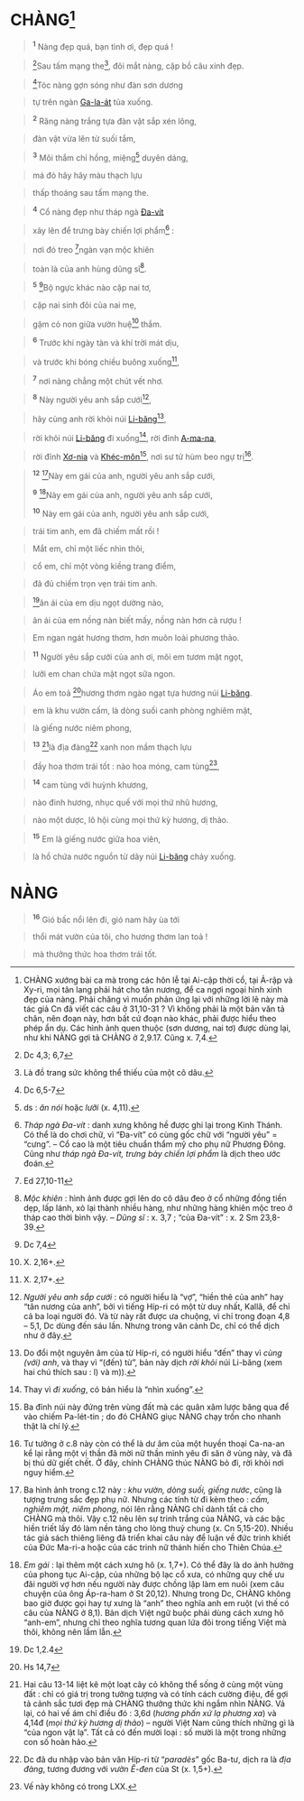 # CHÀNG[^1]

> <sup><b>1</b></sup> Nàng đẹp quá, bạn tình ơi, đẹp quá !
>


> [^1*]Sau tấm mạng the[^2], đôi mắt nàng, cặp bồ câu xinh đẹp.
>


> [^2*]Tóc nàng gợn sóng như đàn sơn dương
>


> tự trên ngàn [Ga-la-át]() tủa xuống.
>


> <sup><b>2</b></sup> Răng nàng trắng tựa đàn vật sắp xén lông,
>


> đàn vật vừa lên từ suối tắm,
>


> <sup><b>3</b></sup> Môi thắm chỉ hồng, miệng[^4] duyên dáng,
>


> má đỏ hây hây màu thạch lựu
>


> thấp thoáng sau tấm mạng the.
>


> <sup><b>4</b></sup> Cổ nàng đẹp như tháp ngà [Đa-vít]()
>


> xây lên để trưng bày chiến lợi phẩm[^5] :
>


> nơi đó treo [^3*]ngàn vạn mộc khiên
>


> toàn là của anh hùng dũng sĩ[^6].
>


> <sup><b>5</b></sup> [^4*]Bộ ngực khác nào cặp nai tơ,
>


> cặp nai sinh đôi của nai mẹ,
>


> gặm cỏ non giữa vườn huệ[^7] thắm.
>


> <sup><b>6</b></sup> Trước khi ngày tàn và khí trời mát dịu,
>


> và trước khi bóng chiều buông xuống[^8],
>


> <sup><b>7</b></sup> nơi nàng chẳng một chút vết nhơ.
>


> <sup><b>8</b></sup> Này người yêu anh sắp cưới[^11],
>


> hãy cùng anh rời khỏi núi [Li-băng]()[^12],
>


> rời khỏi núi [Li-băng]() đi xuống[^13], rời đỉnh [A-ma-na](),
>


> rời đỉnh [Xơ-nia]() và [Khéc-môn]()[^14], nơi sư tử hùm beo ngự trị[^15].
>


> <sup><b>12</b></sup> [^17]Này em gái của anh, người yêu anh sắp cưới,
> 
> <sup><b>9</b></sup> [^16]Này em gái của anh, người yêu anh sắp cưới,
> 
> <sup><b>10</b></sup> Này em gái của anh, người yêu anh sắp cưới,
>


> trái tim anh, em đã chiếm mất rồi !
>


> Mắt em, chỉ một liếc nhìn thôi,
>


> cổ em, chỉ một vòng kiềng trang điểm,
>


> đã đủ chiếm trọn vẹn trái tim anh.
>


> [^5*]ân ái của em dịu ngọt dường nào,
>


> ân ái của em nồng nàn biết mấy, nồng nàn hơn cả rượu !
>


> Em ngan ngát hương thơm, hơn muôn loài phương thảo.
>


> <sup><b>11</b></sup> Người yêu sắp cưới của anh ơi, môi em tươm mật ngọt,
>


> lưỡi em chan chứa mật ngọt sữa ngon.
>


> Áo em toả [^6*]hương thơm ngào ngạt tựa hương núi [Li-băng]().
>


> em là khu vườn cấm, là dòng suối canh phòng nghiêm mật,
>


> là giếng nước niêm phong,
>


> <sup><b>13</b></sup> [^18]là địa đàng[^19] xanh non mầm thạch lựu
>


> đầy hoa thơm trái tốt : nào hoa móng, cam tùng[^20],
>


> <sup><b>14</b></sup> cam tùng với huỳnh khương,
>


> nào đinh hương, nhục quế với mọi thứ nhũ hương,
>


> nào một dược, lô hội cùng mọi thứ kỳ hương, dị thảo.
>


> <sup><b>15</b></sup> Em là giếng nước giữa hoa viên,
>


> là hồ chứa nước nguồn từ dãy núi [Li-băng]() chảy xuống.
>


# NÀNG

> <sup><b>16</b></sup> Gió bấc nổi lên đi, gió nam hãy ùa tới
>


> thổi mát vườn của tôi, cho hương thơm lan toả !
>


> mà thưởng thức hoa thơm trái tốt.
>

[^1]: CHÀNG xướng bài ca mà trong các hôn lễ tại Ai-cập thời cổ, tại Ả-rập và Xy-ri, mọi tân lang phải hát cho tân nương, để ca ngợi ngoại hình xinh đẹp của nàng. Phải chăng vì muốn phản ứng lại với những lời lẽ này mà tác giả Cn đã viết các câu ở 31,10-31 ? Vì không phải là một bản văn tả chân, nên đoạn này, hơn bất cứ đoạn nào khác, phải được hiểu theo phép ẩn dụ. Các hình ảnh quen thuộc (sơn dương, nai tơ) được dùng lại, như khi NÀNG gợi tả CHÀNG ở 2,9.17. Cũng x. 7,4.
[^2]: Là đồ trang sức không thể thiếu của một cô dâu.
[^4]: ds : *ăn nói* hoặc *lưỡi* (x. 4,11).
[^5]: *Tháp ngà Đa-vít* : danh xưng không hề được ghi lại trong Kinh Thánh. Có thể là do chơi chữ, vì “Đa-vít” có cùng gốc chữ với “người yêu” = “cưng”. – Cổ cao là một tiêu chuẩn thẩm mỹ cho phụ nữ Phương Đông. Cũng như *tháp ngà Đa-vít, trưng bày chiến lợi phẩm* là dịch theo ước đoán.
[^6]: *Mộc khiên* : hình ảnh được gợi lên do cô dâu đeo ở cổ những đồng tiền dẹp, lấp lánh, xỏ lại thành nhiều hàng, như những hàng khiên mộc treo ở tháp cao thời bình vậy. – *Dũng sĩ* : x. 3,7 ; “của Đa-vít” : x. 2 Sm 23,8-39.
[^7]: X. 2,16+.
[^8]: X. 2,17+.
[^11]: *Người yêu anh sắp cưới* : có người hiểu là “vợ”, “hiền thê của anh” hay “tân nương của anh”, bởi vì tiếng Híp-ri có một từ duy nhất, Kallâ, để chỉ cả ba loại người đó. Và từ này rất được ưa chuộng, vì chỉ trong đoạn 4,8 – 5,1, Dc dùng đến sáu lần. Nhưng trong văn cảnh Dc, chỉ có thể dịch như ở đây.
[^12]: Do đổi một nguyên âm của từ Híp-ri, có người hiểu “đến” thay vì *cùng (với) anh*, và thay vì “(đến) từ”, bản này dịch *rời khỏi* núi Li-băng (xem hai chú thích sau : l) và m)).
[^13]: Thay vì *đi xuống*, có bản hiểu là “nhìn xuống”.
[^14]: Ba đỉnh núi này đứng trên vùng đất mà các quân xâm lược băng qua để vào chiếm Pa-lét-tin ; do đó CHÀNG giục NÀNG chạy trốn cho nhanh thật là chí lý.
[^15]: Tư tưởng ở c.8 này còn có thể là dư âm của một huyền thoại Ca-na-an kể lại rằng một vị thần đã mời nữ thần mình yêu đi săn ở vùng này, và đã bị thú dữ giết chết. Ở đây, chính CHÀNG thúc NÀNG bỏ đi, rời khỏi nơi nguy hiểm.
[^16]: *Em gái* : lại thêm một cách xưng hô (x. 1,7+). Có thể đây là do ảnh hưởng của phong tục Ai-cập, của những bộ lạc cổ xưa, có những quy chế ưu đãi người vợ hơn nếu người này được chồng lập làm em nuôi (xem câu chuyện của ông Áp-ra-ham ở St 20,12). Nhưng trong Dc, CHÀNG không bao giờ được gọi hay tự xưng là “anh” theo nghĩa anh em ruột (vì thế có câu của NÀNG ở 8,1). Bản dịch Việt ngữ buộc phải dùng cách xưng hô “anh-em”, nhưng chỉ theo nghĩa tương quan lứa đôi trong tiếng Việt mà thôi, không nên lầm lẫn.
[^17]: Ba hình ảnh trong c.12 này : *khu vườn, dòng suối, giếng nước*, cũng là tượng trưng sắc đẹp phụ nữ. Nhưng các tính từ đi kèm theo : *cấm, nghiêm mật, niêm phong*, nói lên rằng NÀNG chỉ dành tất cả cho CHÀNG mà thôi. Vậy c.12 nêu lên sự trinh trắng của NÀNG, và các bậc hiền triết lấy đó làm nền tảng cho lòng thuỷ chung (x. Cn 5,15-20). Nhiều tác giả sách thiêng liêng đã triển khai câu này để luận về đức trinh khiết của Đức Ma-ri-a hoặc của các trinh nữ thánh hiến cho Thiên Chúa.
[^18]: Hai câu 13-14 liệt kê một loạt cây cỏ không thể sống ở cùng một vùng đất : chỉ có giá trị trong tưởng tượng và có tính cách cường điệu, để gợi tả cảnh sắc tươi đẹp mà CHÀNG thưởng thức khi ngắm nhìn NÀNG. Vả lại, có hai vế ám chỉ điều đó : 3,6d (*hương phấn xứ lạ phương xa*) và 4,14đ (*mọi thứ kỳ hương dị thảo*) – người Việt Nam cũng thích những gì là “của ngon vật lạ”. Tất cả có đến mười loại : số mười là một trong những con số hoàn hảo.
[^19]: Dc đã du nhập vào bản văn Híp-ri từ “*paradès*” gốc Ba-tư, dịch ra là *địa đàng*, tương đương với *vườn Ê-đen* của St (x. 1,5+).
[^20]: Vế này không có trong LXX.
[^1*]: Dc 4,3; 6,7
[^2*]: Dc 6,5-7
[^3*]: Ed 27,10-11
[^4*]: Dc 7,4
[^5*]: Dc 1,2.4
[^6*]: Hs 14,7
